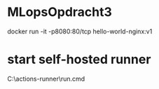 # MLopsOpdracht3
docker run -it -p8080:80/tcp hello-world-nginx:v1


# start self-hosted runner
C:\actions-runner\run.cmd